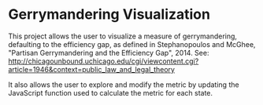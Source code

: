 # Gerrymandering Visualization # 

This project allows the user to visualize a measure of gerrymandering, defaulting to the efficiency gap, as defined in Stephanopoulos and McGhee, "Partisan Gerrymandering and the Efficiency Gap", 2014.
See: http://chicagounbound.uchicago.edu/cgi/viewcontent.cgi?article=1946&context=public_law_and_legal_theory

It also allows the user to explore and modify the metric by updating the JavaScript function used to calculate the metric for each state.
